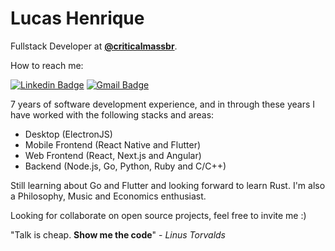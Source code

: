 # Lucas Henrique

Fullstack Developer at [**@criticalmassbr**](https://github.com/criticalmassbr).

How to reach me:

[![Linkedin Badge](https://img.shields.io/badge/-Lucas%20Henrique-000000?style=flat-square&logo=Linkedin&logoColor=white&link=https://www.linkedin.com/in/lucashenriqueblemos/)](https://www.linkedin.com/in/lucashenriqueblemos/) 
[![Gmail Badge](https://img.shields.io/badge/-lucashenriqueblemos@gmail.com-000000?style=flat-square&logo=Gmail&logoColor=white&link=mailto:lucashenriqueblemos@gmail.com)](mailto:lucashenriqueblemos@gmail.com)

7 years of software development experience, and in through these years I have worked with the following stacks and areas:

- Desktop (ElectronJS)
- Mobile Frontend (React Native and Flutter)
- Web Frontend (React, Next.js and Angular)
- Backend (Node.js, Go, Python, Ruby and C/C++)

Still learning about Go and Flutter and looking forward to learn Rust.
I'm also a Philosophy, Music and Economics enthusiast.

Looking for collaborate on open source projects, feel free to invite me :)

"Talk is cheap. **Show me the code**" - _Linus Torvalds_

<!--
**luk3skyw4lker/luk3skyw4lker** is a ✨ _special_ ✨ repository because its `README.md` (this file) appears on your GitHub profile.

Here are some ideas to get you started:

- 🔭 I’m currently working on ...
- 🌱 I’m currently learning ...
- 👯 I’m looking to collaborate on ...
- 🤔 I’m looking for help with ...
- 💬 Ask me about ...
- 📫 How to reach me: ...
- 😄 Pronouns: ...
- ⚡ Fun fact: ...
-->
